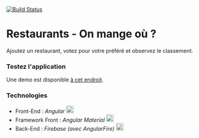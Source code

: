 [![Build Status](https://travis-ci.org/logopolop/restaurants.svg?branch=master)](https://travis-ci.org/logopolop/restaurants)
# Restaurants - On mange où ?
Ajoutez un restaurant, votez pour votre préféré et observez le classement.

### Testez l'application
Une demo est disponible [à cet endroit](https://logopolop.github.io/restaurants/).

### Technologies
* Front-End   : *Angular* <img src="https://angular.io/assets/images/logos/angular/angular.svg" title="Angular" alt="Angular" width="20" height="20">
* Framework Front      : *Angular Material* <img src="https://material.angular.io/assets/img/angular-material-logo.svg" title="Angular Material" alt="Angular Material" width="20" height="20">
* Back-End    : *Firebase (avec AngularFire)* <img src="https://firebase.google.com/downloads/brand-guidelines/SVG/logo-logomark.svg" title="Firebase" alt="Firebase" width="20" height="20">
